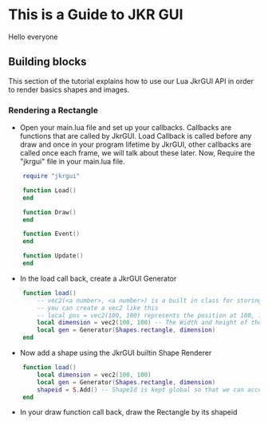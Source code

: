 # This is a Guide to JKR GUI

Hello everyone

## Building blocks

This section of the tutorial explains how to use our Lua JkrGUI API in order to render basics shapes and images.

### Rendering a Rectangle

* Open your main.lua file and set up your callbacks. Callbacks are functions that are called by JkrGUI. Load Callback is called before any draw and once in your program lifetime by JkrGUI, other callbacks are called once each frame, we will talk about these later. Now, Require the "jkrgui" file in your main.lua file.

```lua
    require "jkrgui"

    function Load()
    end

    function Draw()
    end

    function Event()
    end

    function Update()
    end
```

* In the load call back, create a JkrGUI Generator

```lua
    function load()
        -- vec2(<a number>, <a number>) is a built in class for storing cartesian coordinates x and y
        -- you can create a vec2 like this
        -- local pos = vec2(100, 100) represents the position at 100, 100, Here we create vec2 for a dimension
        local dimension = vec2(100, 100) -- The Width and height of the rectangle is 100, 100 respectively
        local gen = Generator(Shapes.rectangle, dimension)
    end
```

* Now add a shape using the JkrGUI builtin Shape Renderer

```lua
    function load()
        local dimension = vec2(100, 100)
        local gen = Generator(Shapes.rectangle, dimension)
        shapeid = S.Add() -- ShapeId is kept global so that we can access it in the draw call back
    end
```

* In your draw function call back, draw the Rectangle by its shapeid
